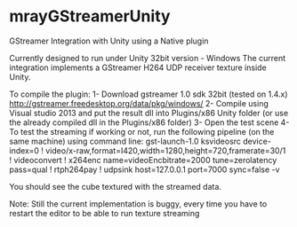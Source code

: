 # mrayGStreamerUnity
GStreamer Integration with Unity using a Native plugin 

Currently designed to run under Unity 32bit version - Windows
The current integration implements a GStreamer H264 UDP receiver texture inside Unity. 

To compile the plugin:
1- Download gstreamer 1.0 sdk 32bit (tested on 1.4.x)
http://gstreamer.freedesktop.org/data/pkg/windows/
2- Compile using Visual studio 2013 and put the result dll into Plugins/x86 Unity folder (or use the already compiled dll in the Plugins/x86 folder)
3- Open the test scene
4- To test the streaming if working or not, run the following pipeline (on the same machine) using command line:
gst-launch-1.0 ksvideosrc device-index=0 ! video/x-raw,format=I420,width=1280,height=720,framerate=30/1 ! videoconvert ! x264enc name=videoEncbitrate=2000 tune=zerolatency pass=qual ! rtph264pay ! udpsink host=127.0.0.1 port=7000 sync=false -v


You should see the cube textured with the streamed data.

Note: Still the current implementation is buggy, every time you have to restart the editor to be able to run texture streaming

